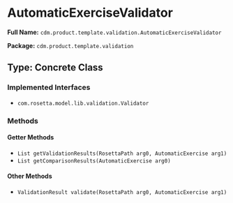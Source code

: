 # AutomaticExerciseValidator

**Full Name:** `cdm.product.template.validation.AutomaticExerciseValidator`

**Package:** `cdm.product.template.validation`

## Type: Concrete Class

### Implemented Interfaces

- `com.rosetta.model.lib.validation.Validator`

### Methods

#### Getter Methods

- `List getValidationResults(RosettaPath arg0, AutomaticExercise arg1)`
- `List getComparisonResults(AutomaticExercise arg0)`

#### Other Methods

- `ValidationResult validate(RosettaPath arg0, AutomaticExercise arg1)`

